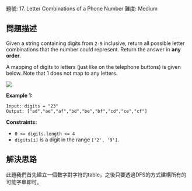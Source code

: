 題號: 17. Letter Combinations of a Phone Number
難度: Medium

## 問題描述
Given a string containing digits from `2-9` inclusive, return all possible letter combinations that the number could represent. Return the answer in **any order**.

A mapping of digits to letters (just like on the telephone buttons) is given below. Note that 1 does not map to any letters.

![](https://hackmd.io/_uploads/SyoLJKUxa.png)

**Example 1:**
```
Input: digits = "23"
Output: ["ad","ae","af","bd","be","bf","cd","ce","cf"]
```

**Constraints:**

- `0 <= digits.length <= 4`
- `digits[i]` is a digit in the range `['2', '9']`.

## 解決思路
此題我們首先建立一個數字對字符的table，之後只要透過DFS的方式建構所有的可能字串即可。